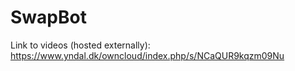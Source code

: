 # SwapBot

Link to videos (hosted externally): https://www.yndal.dk/owncloud/index.php/s/NCaQUR9kqzm09Nu
